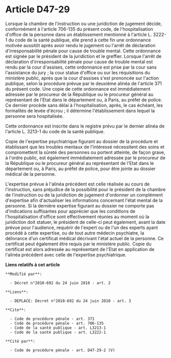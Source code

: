 # Article D47-29

Lorsque la chambre de l'instruction ou une juridiction de jugement décide, conformément à l'article 706-135 du présent code,
de l'hospitalisation d'office de la personne dans un établissement mentionné à l'article L. 3222-1 du code de la santé
publique, elle prend à cette fin une ordonnance motivée aussitôt après avoir rendu le jugement ou l'arrêt de déclaration
d'irresponsabilité pénale pour cause de trouble mental. Cette ordonnance est signée par le président de la juridiction et le
greffier. Lorsque l'arrêt de déclaration d'irresponsabilité pénale pour cause de trouble mental est rendu par la cour
d'assises, cette ordonnance est prise par la cour sans l'assistance du jury ; la cour statue d'office ou sur les réquisitions
du ministère public, après que la cour d'assises s'est prononcée sur l'action publique, selon la procédure prévue par le
deuxième alinéa de l'article 371 du présent code. Une copie de cette ordonnance est immédiatement adressée par le procureur
de la République ou le procureur général au représentant de l'Etat dans le département ou, à Paris, au préfet de police. Ce
dernier procède sans délai à l'hospitalisation, après, le cas échéant, les formalités de levée d'écrou ; il détermine
l'établissement dans lequel la personne sera hospitalisée. 

Cette ordonnance est inscrite dans le registre prévu par le dernier alinéa de l'article L. 3213-1 du code de la santé
publique. 

Copie de l'expertise psychiatrique figurant au dossier de la procédure et établissant que les troubles mentaux de l'intéressé
nécessitent des soins et compromettent la sûreté des personnes ou portent atteinte, de façon grave, à l'ordre public, est
également immédiatement adressée par le procureur de la République ou le procureur général au représentant de l'Etat dans le
département ou, à Paris, au préfet de police, pour être jointe au dossier médical de la personne.

L'expertise prévue à l'alinéa précédent est celle réalisée au cours de l'instruction, sans préjudice de la possibilité pour
le président de la chambre de l'instruction ou de la juridiction de jugement d'ordonner un complément d'expertise afin
d'actualiser les informations concernant l'état mental de la personne. Si la dernière expertise figurant au dossier ne
comporte pas d'indications suffisantes pour apprécier que les conditions de l'hospitalisation d'office sont effectivement
réunies au moment où la juridiction doit statuer, le président de celle-ci peut également, avant la date prévue pour
l'audience, requérir de l'expert ou de l'un des experts ayant procédé à cette expertise, ou de tout autre médecin psychiatre,
la délivrance d'un certificat médical décrivant l'état actuel de la personne. Ce certificat peut également être requis par le
ministère public. Copie du certificat est alors adressée au représentant de l'Etat en application de l'alinéa précédent avec
celle de l'expertise psychiatrique.

**Liens relatifs à cet article**

	**Modifié par**:

	  - Décret n°2010-692 du 24 juin 2010 - art. 2

	**Liens**:

	  - DEPLACE: Décret n°2010-692 du 24 juin 2010 - art. 3

	**Cite**:

	  - Code de procédure pénale - art. 371
	  - Code de procédure pénale - art. 706-135
	  - Code de la santé publique - art. L3213-1
	  - Code de la santé publique - art. L3222-1

	**Cité par**:

	  - Code de procédure pénale - art. D47-29-2 (V)
